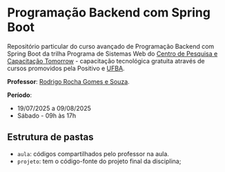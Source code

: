 # Programação Backend com Spring Boot

Repositório particular do curso avançado de Programação Backend com Spring Boot da trilha Programa de Sistemas Web do [Centro de Pesquisa e Capacitação Tomorrow](https://tomorrow.app.ic.ufba.br/curso/programacao-backend-com-spring-boot) - capacitação tecnológica gratuita através de cursos promovidos pela Positivo e [UFBA](https://computacao.ufba.br/). 

**Professor**: [Rodrigo Rocha Gomes e Souza](https://rodrigorgs.github.io/).

**Período**: 

* 19/07/2025 a 09/08/2025
* Sábado - 09h às 17h

## Estrutura de pastas

* `aula`: códigos compartilhados pelo professor na aula.
* `projeto`: tem o código-fonte do projeto final da disciplina;
